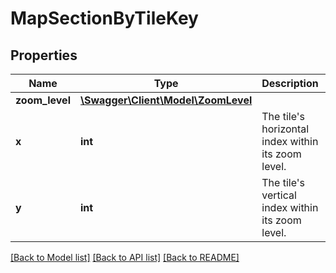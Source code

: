 # MapSectionByTileKey

## Properties
Name | Type | Description | Notes
------------ | ------------- | ------------- | -------------
**zoom_level** | [**\Swagger\Client\Model\ZoomLevel**](ZoomLevel.md) |  | 
**x** | **int** | The tile&#x27;s horizontal index within its zoom level. | 
**y** | **int** | The tile&#x27;s vertical index within its zoom level. | 

[[Back to Model list]](../../README.md#documentation-for-models) [[Back to API list]](../../README.md#documentation-for-api-endpoints) [[Back to README]](../../README.md)

